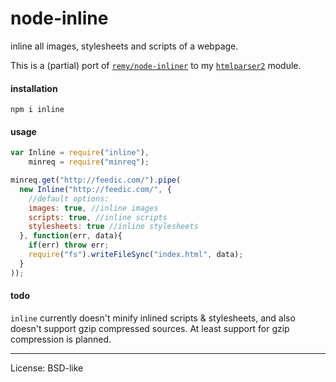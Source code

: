 # node-inline

inline all images, stylesheets and scripts of a webpage.

This is a (partial) port of [`remy/node-inliner`](https://github.com/remy/inliner) to my [`htmlparser2`](http://npm.im/htmlparser) module.

#### installation

    npm i inline

#### usage

```js
var Inline = require("inline"),
    minreq = require("minreq");

minreq.get("http://feedic.com/").pipe(
  new Inline("http://feedic.com/", {
    //default options:
    images: true, //inline images
    scripts: true, //inline scripts
    stylesheets: true //inline stylesheets
  }, function(err, data){
    if(err) throw err;
    require("fs").writeFileSync("index.html", data);
  }
));
```

#### todo

`inline` currently doesn't minify inlined scripts & stylesheets, and also doesn't support gzip compressed sources. At least support for gzip compression is planned.

----

License: BSD-like
